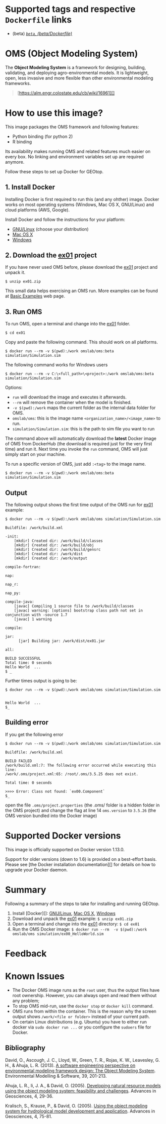 # Supported tags and respective ```Dockerfile``` links
* (beta) *[```beta```, (beta/Dockerfile)][]*

# OMS (Object Modeling System)

The **Object Modeling System** is a framework for designing, building, validating, and deploying agro-environmental models.
It is lightweight, open, less invasive and more flexible than other environmental modeling frameworks.

> [https://alm.engr.colostate.edu/cb/wiki/16961][]

# How to use this image?

This image packages the OMS framework and following features:

* Python binding (for python 2)
* R binding

Its availability makes running OMS and related features much easier on every box. No linking and environment variables set up are required anymore.

Follow these steps to set up Docker for GEOtop. 

## 1. Install Docker

Installing Docker is first required to run this (and any ohther) image. Docker works on most operating systems (Windows, Mac OS X, GNU/Linux) and cloud platforms (AWS, Google).


Install Docker and follow the instructions for your platform:

* [GNU/Linux][] (choose your distribution)
* [Mac OS X][]
* [Windows][] 


## 2. Download the [ex01][] project

If you have never used OMS before, please download the [ex01][] project and unpack it. 

```$ unzip ex01.zip```

This small data helps exercising an OMS run. More examples can be found at [Basic Examples][] web page.


## 3. Run OMS

To run OMS, open a terminal and change into the [ex01][] folder.


```$ cd ex01```

Copy and paste the following command. This should work on all platforms. 

```$ docker run --rm -v $(pwd):/work omslab/oms:beta simulation/Simulation.sim```

The following command works for Windows users

```$ docker run --rm -v C:\<full_path>\<project>:/work omslab/oms:beta simulation/Simulation.sim```

Options:

* ```run``` will download the image and executes it afterwards.
* ```--rm``` will remove the container when the model is finished.
* ```-v $(pwd):/work``` maps the current folder as the internal data folder 
  for OMS.
* ```omslab/oms```: this is the image name ```<organization_name>/<image_name>```
  to run.
* ```simulation/Simulation.sim```: this is the path to sim file you want to run

The command above will automatically download the **latest** Docker image of OMS from DockerHub (the download is required just for the very first time) and run it. Next time you invoke the ```run``` command, OMS will just simply start on your machine.


To run a specific version of OMS, just add ```:<tag>``` to the image name.

```$ docker run --rm -v $(pwd):/work omslab/oms:beta simulation/Simulation.sim```


## Output

The following output shows the first time output of the OMS run for [ex01][] example:

```
$ docker run --rm -v $(pwd):/work omslab/oms simulation/Simulation.sim

Buildfile: /work/build.xml

-init:
    [mkdir] Created dir: /work/build/classes
    [mkdir] Created dir: /work/build/obj
    [mkdir] Created dir: /work/build/gensrc
    [mkdir] Created dir: /work/dist
    [mkdir] Created dir: /work/output

compile-fortran:

nap:

nap_r:

nap_py:

compile-java:
    [javac] Compiling 1 source file to /work/build/classes
    [javac] warning: [options] bootstrap class path not set in conjunction with -source 1.7
    [javac] 1 warning

compile:

jar:
      [jar] Building jar: /work/dist/ex01.jar

all:

BUILD SUCCESSFUL
Total time: 0 seconds
Hello World  ...
$ _
```

Further times output is going to be:

```
$ docker run --rm -v $(pwd):/work omslab/oms simulation/Simulation.sim


Hello World  ...
$_
```


## Building error

If you get the following error

```
$ docker run --rm -v $(pwd):/work omslab/oms simulation/Simulation.sim

Buildfile: /work/build.xml

BUILD FAILED
/work/build.xml:7: The following error occurred while executing this line:
/work/.oms/project.xml:65: /root/.oms/3.5.25 does not exist.

Total time: 0 seconds

>>>> Error: Class not found: `ex00.Component`
$_
```
open the file ```.oms/project.properties``` (the .oms/ folder is a hidden folder in the OMS project) and change the flag at line 14 ```oms.version``` to ```3.5.26``` (the OMS version bundled into the Docker image)

# Supported Docker versions

This image is officially supported on Docker version 1.13.0.

Support for older versions (down to 1.6) is provided on a best-effort basis. Please see [the Docker installation documentation][] for details on how to upgrade your Docker daemon.


# Summary

Following a summary of the steps to take for installing and running GEOtop.

1. Install [Docker][]:
   [GNU/Linux][], [Mac OS X][], [Windows][] 
2. Download and unpack the [ex01][] example:
   ```$ unzip ex01.zip```
3. Open a terminal and change into the [ex01][] directory:
   ```$ cd ex01```
4. Run the OMS Docker image:
   ```$ docker run --rm  -v $(pwd):/work omslab/oms simulation/ex00_HelloWorld.sim```


# Feedback

# Known Issues

* The Docker OMS image runs as the ```root``` user, thus the output files have root ownership. However, you can always open and read them without any problem;
* To stop OMS mid-run, use the ```docker stop``` or ```docker kill``` command.
* OMS runs from within the container. This is the reason why the screen output shows ```/work/<file or folder>``` instead of your current path.
* On certain Linux distributions (e.g. Ubuntu) you have to either run docker via ```sudo docker run ...``` or you configure the ```sudoers``` file for Docker. 

## Bibliography

David, O., Ascough, J. C., Lloyd, W., Green, T. R., Rojas, K. W., Leavesley, G. H., & Ahuja, L. R. (2013). [A software engineering perspective on environmental modeling framework design: The Object Modeling System][]. Environmental Modelling & Software, 39, 201-213.

Ahuja, L. R., Ii, J. A., & David, O. (2005). [Developing natural resource models using the object modeling system: feasibility and challenges][]. Advances in Geosciences, 4, 29-36.

Kralisch, S., Krause, P., & David, O. (2005). [Using the object modeling system for hydrological model development and application][]. Advances in Geosciences, 4, 75-81.

[```beta```, (beta/Dockerfile)]: https://github.com/sidereus3/oms-docker/blob/master/beta/Dockerfile
[https://alm.engr.colostate.edu/cb/wiki/16961]: https://alm.engr.colostate.edu/cb/wiki/16961
[http://oms.colostate.edu/]: http://oms.colostate.edu/
[GNU/Linux]: https://docs.docker.com/engine/installation/
[Mac OS X]: https://docs.docker.com/docker-for-mac/
[Windows]: https://docs.docker.com/docker-for-windows/
[ex01]: https://github.com/sidereus3/oms-docker/blob/master/ex01.zip?raw=true
[Basic Examples]: https://alm.engr.colostate.edu/cb/wiki/17119
[A software engineering perspective on environmental modeling framework design: The Object Modeling System]: http://www.sciencedirect.com/science/article/pii/S1364815212000886
[Developing natural resource models using the object modeling system: feasibility and challenges]: https://hal.archives-ouvertes.fr/hal-00296806/
[Using the object modeling system for hydrological model development and application]: https://hal-insu.archives-ouvertes.fr/file/index/docid/296816/filename/adgeo-4-75-2005.pdf
